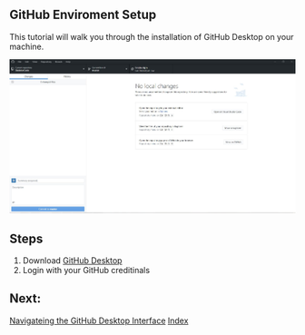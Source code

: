 ## GitHub Enviroment Setup
This tutorial will walk you through the installation of GitHub Desktop on your machine.

![GitHub Desktop Screenshot](GitHub_Desktop_Screenshot.JPG)

## Steps
1. Download [GitHub Desktop](desktop.github.com)
2. Login with your GitHub creditinals


## Next:
[Navigateing the GitHub Desktop Interface]()
[Index](index)
